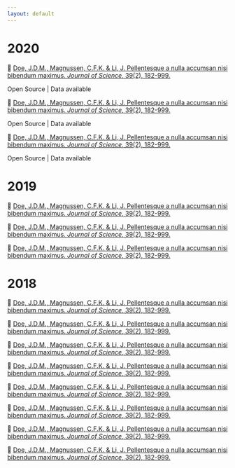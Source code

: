 ```yaml
---
layout: default
---
```


# 2020
:page_with_curl: [Doe, J.D.M., Magnussen, C.F.K. & Li, J. Pellentesque a nulla accumsan nisi bibendum maximus. *Journal of Science*, 39(2), 182-999. ](/study1/)

Open Source | Data available

:page_with_curl: [Doe, J.D.M., Magnussen, C.F.K. & Li, J. Pellentesque a nulla accumsan nisi bibendum maximus. *Journal of Science*, 39(2), 182-999. ](/study1/)

Open Source | Data available

:page_with_curl: [Doe, J.D.M., Magnussen, C.F.K. & Li, J. Pellentesque a nulla accumsan nisi bibendum maximus. *Journal of Science*, 39(2), 182-999. ](/study1/)

Open Source | Data available

# 2019
:page_with_curl: [Doe, J.D.M., Magnussen, C.F.K. & Li, J. Pellentesque a nulla accumsan nisi bibendum maximus. *Journal of Science*, 39(2), 182-999. ](/study1/)

:page_with_curl: [Doe, J.D.M., Magnussen, C.F.K. & Li, J. Pellentesque a nulla accumsan nisi bibendum maximus. *Journal of Science*, 39(2), 182-999. ](/study1/)

:page_with_curl: [Doe, J.D.M., Magnussen, C.F.K. & Li, J. Pellentesque a nulla accumsan nisi bibendum maximus. *Journal of Science*, 39(2), 182-999. ](/study1/)

# 2018
:page_with_curl: [Doe, J.D.M., Magnussen, C.F.K. & Li, J. Pellentesque a nulla accumsan nisi bibendum maximus. *Journal of Science*, 39(2), 182-999. ](/study1/)

:page_with_curl: [Doe, J.D.M., Magnussen, C.F.K. & Li, J. Pellentesque a nulla accumsan nisi bibendum maximus. *Journal of Science*, 39(2), 182-999. ](/study1/)

:page_with_curl: [Doe, J.D.M., Magnussen, C.F.K. & Li, J. Pellentesque a nulla accumsan nisi bibendum maximus. *Journal of Science*, 39(2), 182-999. ](/study1/)

:page_with_curl: [Doe, J.D.M., Magnussen, C.F.K. & Li, J. Pellentesque a nulla accumsan nisi bibendum maximus. *Journal of Science*, 39(2), 182-999. ](/study1/)

:page_with_curl: [Doe, J.D.M., Magnussen, C.F.K. & Li, J. Pellentesque a nulla accumsan nisi bibendum maximus. *Journal of Science*, 39(2), 182-999. ](/study1/)

:page_with_curl: [Doe, J.D.M., Magnussen, C.F.K. & Li, J. Pellentesque a nulla accumsan nisi bibendum maximus. *Journal of Science*, 39(2), 182-999. ](/study1/)

:page_with_curl: [Doe, J.D.M., Magnussen, C.F.K. & Li, J. Pellentesque a nulla accumsan nisi bibendum maximus. *Journal of Science*, 39(2), 182-999. ](/study1/)

:page_with_curl: [Doe, J.D.M., Magnussen, C.F.K. & Li, J. Pellentesque a nulla accumsan nisi bibendum maximus. *Journal of Science*, 39(2), 182-999. ](/study1/)


